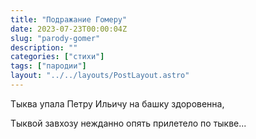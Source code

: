 ```yaml
---
title: "Подражание Гомеру"
date: 2023-07-23T00:00:04Z
slug: "parody-gomer"
description: ""
categories: ["стихи"]
tags: ["пародии"]
layout: "../../layouts/PostLayout.astro"
---
```


Тыква упала Петру Ильичу на башку здоровенна,

Тыквой завхозу нежданно опять прилетело по тыкве...